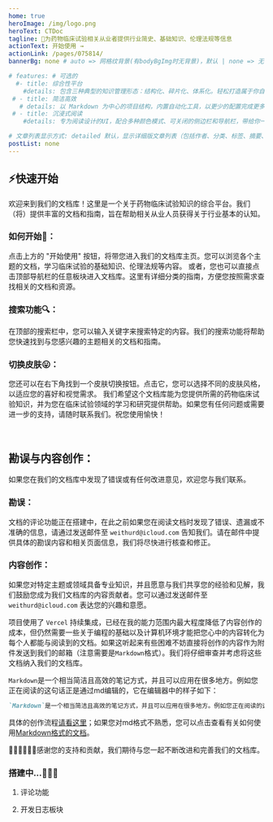 ```yaml
---
home: true
heroImage: /img/logo.png
heroText: CTDoc
tagline: 🚀为药物临床试验相关从业者提供行业简史、基础知识、伦理法规等信息
actionText: 开始使用 →
actionLink: /pages/075814/
bannerBg: none # auto => 网格纹背景(有bodyBgImg时无背景)，默认 | none => 无 | '大图地址' | background: 自定义背景样式       提示：如发现文本颜色不适应你的背景时可以到palette.styl修改$bannerTextColor变量

# features: # 可选的
  #- title: 综合性平台
    #details: 包含三种典型的知识管理形态：结构化、碎片化、体系化。轻松打造属于你自己的知识管理平台
 # - title: 简洁高效
   # details: 以 Markdown 为中心的项目结构，内置自动化工具，以更少的配置完成更多的事。配合多维索引快速定位每个知识点
 # - title: 沉浸式阅读
    #details: 专为阅读设计的UI，配合多种颜色模式、可关闭的侧边栏和导航栏，带给你一种沉浸式阅读体验

# 文章列表显示方式: detailed 默认，显示详细版文章列表（包括作者、分类、标签、摘要、分页等）| simple => 显示简约版文章列表（仅标题和日期）| none 不显示文章列表
postList: none
---
```



## ⚡️快速开始
欢迎来到我们的文档库！这里是一个关于药物临床试验知识的综合平台。我们（将）提供丰富的文档和指南，旨在帮助相关从业人员获得关于行业基本的认知。

### 如何开始🤪：
点击上方的 "开始使用" 按钮，将带您进入我们的文档库主页。您可以浏览各个主题的文档，学习临床试验的基础知识、伦理法规等内容。
或者，您也可以直接点击顶部导航栏的任意板块进入文档库。这里有详细分类的指南，方便您按照需求查找相关的文档和资源。
### 搜索功能🔍：
在顶部的搜索栏中，您可以输入关键字来搜索特定的内容。我们的搜索功能将帮助您快速找到与您感兴趣的主题相关的文档和指南。
### 切换皮肤😛：
您还可以在右下角找到一个皮肤切换按钮。点击它，您可以选择不同的皮肤风格，以适应您的喜好和视觉需求。
我们希望这个文档库能为您提供所需的药物临床试验知识，并为您在临床试验领域的学习和研究提供帮助。如果您有任何问题或需要进一步的支持，请随时联系我们。祝您使用愉快！

<br/>

## 勘误与内容创作：

如果您在我们的文档库中发现了错误或有任何改进意见，欢迎您与我们联系。

### 勘误：

文档的评论功能正在搭建中，在此之前如果您在阅读文档时发现了错误、遗漏或不准确的信息，请通过发送邮件至 `weithurd@icloud.com` 告知我们。请在邮件中提供具体的勘误内容和相关页面信息，我们将尽快进行核查和修正。
### 内容创作：

如果您对特定主题或领域具备专业知识，并且愿意与我们共享您的经验和见解，我们鼓励您成为我们文档库的内容贡献者。您可以通过发送邮件至 `weithurd@icloud.com` 表达您的兴趣和意愿。

项目使用了 `Vercel` 持续集成，已经在我的能力范围内最大程度降低了内容创作的成本，但仍然需要一些关于编程的基础以及计算机环境才能把您心中的内容转化为每个人都能与阅读到的文档。如果这听起来有些困难不妨直接将创作的内容作为附件发送到我们的邮箱（注意需要是`Markdown`格式）。我们将仔细审查并考虑将这些文档纳入我们的文档库。

`Markdown`是一个相当简洁且高效的笔记方式，并且可以应用在很多地方。例如您正在阅读的这句话正是通过md编辑的，它在编辑器中的样子如下：
```markdown
`Markdown`是一个相当简洁且高效的笔记方式，并且可以应用在很多地方。例如您正在阅读的这句话正是通过md编辑的，它在编辑器中的样子如下：
```

具体的创作流程[请看这里](03.%E5%88%9B%E4%BD%9C/01.%E5%88%9B%E4%BD%9C%E6%96%87%E6%A1%A3.md)；如果您对md格式不熟悉，您可以点击查看有关如何使用[Markdown格式的文档](03.%E5%88%9B%E4%BD%9C/02.Markdown%20%E4%BD%BF%E7%94%A8%E6%95%99%E7%A8%8B.md)。

🙇‍♂️🙇‍♂️🙇‍♂️感谢您的支持和贡献，我们期待与您一起不断改进和完善我们的文档库。

### 搭建中...:wrench::wrench::wrench:

1. 评论功能

2. 开发日志板块
